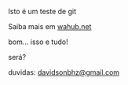 Isto é um teste de git


Saiba mais em [wahub.net](http://wahub.com.br)


bom... isso e tudo!

será?

duvidas: davidsonbhz@gmail.com


